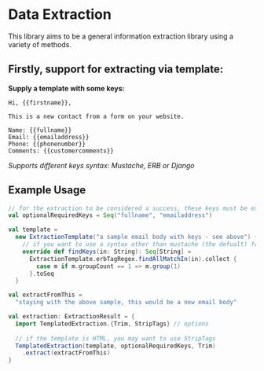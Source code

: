 # Data Extraction
This library aims to be a general information extraction library using a variety of methods.

## Firstly, support for extracting via template:
**Supply a template with some keys:**
```
Hi, {{firstname}},

This is a new contact from a form on your website.

Name: {{fullname}}  
Email: {{emailaddress}}  
Phone: {{phonenumber}}  
Comments: {{customercomments}}
```

*Supports different keys syntax: Mustache, ERB or Django*

## Example Usage
```scala
// for the extraction to be considered a success, these keys must be extracted
val optionalRequiredKeys = Seq("fullname", "emailaddress")

val template =
  new ExtractionTemplate("a sample email body with keys - see above") {
    // if you want to use a syntax other than mustache (the defualt) for keys, override the findKeys method
    override def findKeys(in: String): Seq[String] =
      ExtractionTemplate.erbTagRegex.findAllMatchIn(in).collect {
        case m if m.groupCount == 1 => m.group(1)
      }.toSeq
  }

val extractFromThis =
  "staying with the above sample, this would be a new email body"

val extraction: ExtractionResult = {
  import TemplatedExtraction.{Trim, StripTags} // options
  
  // if the template is HTML, you may want to use StripTags
  TemplatedExtraction(template, optionalRequiredKeys, Trim)
    .extract(extractFromThis)
}
```